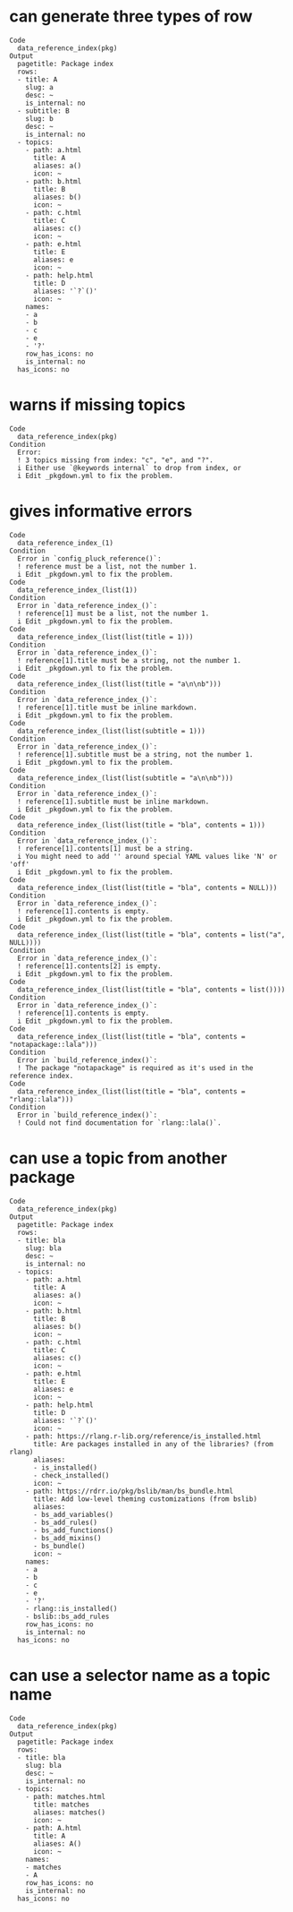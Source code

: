 # can generate three types of row

    Code
      data_reference_index(pkg)
    Output
      pagetitle: Package index
      rows:
      - title: A
        slug: a
        desc: ~
        is_internal: no
      - subtitle: B
        slug: b
        desc: ~
        is_internal: no
      - topics:
        - path: a.html
          title: A
          aliases: a()
          icon: ~
        - path: b.html
          title: B
          aliases: b()
          icon: ~
        - path: c.html
          title: C
          aliases: c()
          icon: ~
        - path: e.html
          title: E
          aliases: e
          icon: ~
        - path: help.html
          title: D
          aliases: '`?`()'
          icon: ~
        names:
        - a
        - b
        - c
        - e
        - '?'
        row_has_icons: no
        is_internal: no
      has_icons: no
      

# warns if missing topics

    Code
      data_reference_index(pkg)
    Condition
      Error:
      ! 3 topics missing from index: "c", "e", and "?".
      i Either use `@keywords internal` to drop from index, or
      i Edit _pkgdown.yml to fix the problem.

# gives informative errors

    Code
      data_reference_index_(1)
    Condition
      Error in `config_pluck_reference()`:
      ! reference must be a list, not the number 1.
      i Edit _pkgdown.yml to fix the problem.
    Code
      data_reference_index_(list(1))
    Condition
      Error in `data_reference_index_()`:
      ! reference[1] must be a list, not the number 1.
      i Edit _pkgdown.yml to fix the problem.
    Code
      data_reference_index_(list(list(title = 1)))
    Condition
      Error in `data_reference_index_()`:
      ! reference[1].title must be a string, not the number 1.
      i Edit _pkgdown.yml to fix the problem.
    Code
      data_reference_index_(list(list(title = "a\n\nb")))
    Condition
      Error in `data_reference_index_()`:
      ! reference[1].title must be inline markdown.
      i Edit _pkgdown.yml to fix the problem.
    Code
      data_reference_index_(list(list(subtitle = 1)))
    Condition
      Error in `data_reference_index_()`:
      ! reference[1].subtitle must be a string, not the number 1.
      i Edit _pkgdown.yml to fix the problem.
    Code
      data_reference_index_(list(list(subtitle = "a\n\nb")))
    Condition
      Error in `data_reference_index_()`:
      ! reference[1].subtitle must be inline markdown.
      i Edit _pkgdown.yml to fix the problem.
    Code
      data_reference_index_(list(list(title = "bla", contents = 1)))
    Condition
      Error in `data_reference_index_()`:
      ! reference[1].contents[1] must be a string.
      i You might need to add '' around special YAML values like 'N' or 'off'
      i Edit _pkgdown.yml to fix the problem.
    Code
      data_reference_index_(list(list(title = "bla", contents = NULL)))
    Condition
      Error in `data_reference_index_()`:
      ! reference[1].contents is empty.
      i Edit _pkgdown.yml to fix the problem.
    Code
      data_reference_index_(list(list(title = "bla", contents = list("a", NULL))))
    Condition
      Error in `data_reference_index_()`:
      ! reference[1].contents[2] is empty.
      i Edit _pkgdown.yml to fix the problem.
    Code
      data_reference_index_(list(list(title = "bla", contents = list())))
    Condition
      Error in `data_reference_index_()`:
      ! reference[1].contents is empty.
      i Edit _pkgdown.yml to fix the problem.
    Code
      data_reference_index_(list(list(title = "bla", contents = "notapackage::lala")))
    Condition
      Error in `build_reference_index()`:
      ! The package "notapackage" is required as it's used in the reference index.
    Code
      data_reference_index_(list(list(title = "bla", contents = "rlang::lala")))
    Condition
      Error in `build_reference_index()`:
      ! Could not find documentation for `rlang::lala()`.

# can use a topic from another package

    Code
      data_reference_index(pkg)
    Output
      pagetitle: Package index
      rows:
      - title: bla
        slug: bla
        desc: ~
        is_internal: no
      - topics:
        - path: a.html
          title: A
          aliases: a()
          icon: ~
        - path: b.html
          title: B
          aliases: b()
          icon: ~
        - path: c.html
          title: C
          aliases: c()
          icon: ~
        - path: e.html
          title: E
          aliases: e
          icon: ~
        - path: help.html
          title: D
          aliases: '`?`()'
          icon: ~
        - path: https://rlang.r-lib.org/reference/is_installed.html
          title: Are packages installed in any of the libraries? (from rlang)
          aliases:
          - is_installed()
          - check_installed()
          icon: ~
        - path: https://rdrr.io/pkg/bslib/man/bs_bundle.html
          title: Add low-level theming customizations (from bslib)
          aliases:
          - bs_add_variables()
          - bs_add_rules()
          - bs_add_functions()
          - bs_add_mixins()
          - bs_bundle()
          icon: ~
        names:
        - a
        - b
        - c
        - e
        - '?'
        - rlang::is_installed()
        - bslib::bs_add_rules
        row_has_icons: no
        is_internal: no
      has_icons: no
      

# can use a selector name as a topic name

    Code
      data_reference_index(pkg)
    Output
      pagetitle: Package index
      rows:
      - title: bla
        slug: bla
        desc: ~
        is_internal: no
      - topics:
        - path: matches.html
          title: matches
          aliases: matches()
          icon: ~
        - path: A.html
          title: A
          aliases: A()
          icon: ~
        names:
        - matches
        - A
        row_has_icons: no
        is_internal: no
      has_icons: no
      

